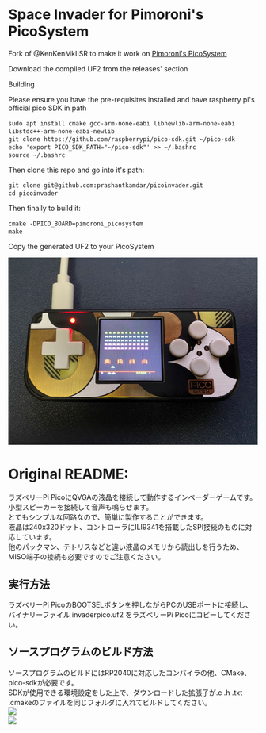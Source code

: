 # Space Invader for Pimoroni's PicoSystem

Fork of @KenKenMkIISR to make it work on [Pimoroni's PicoSystem](https://shop.pimoroni.com/products/picosystem)

Download the compiled UF2 from the releases' section

Building

Please ensure you have the pre-requisites installed and have raspberry pi's official pico SDK in path

```
sudo apt install cmake gcc-arm-none-eabi libnewlib-arm-none-eabi libstdc++-arm-none-eabi-newlib
git clone https://github.com/raspberrypi/pico-sdk.git ~/pico-sdk
echo 'export PICO_SDK_PATH="~/pico-sdk"' >> ~/.bashrc
source ~/.bashrc
```

Then clone this repo and go into it's path:

```
git clone git@github.com:prashantkamdar/picoinvader.git
cd picoinvader
```

Then finally to build it:

``` 
cmake -DPICO_BOARD=pimoroni_picosystem
make
```

Copy the generated UF2 to your PicoSystem

![picosystem](picosystem.jpg)



# Original README:

ラズベリーPi PicoにQVGAの液晶を接続して動作するインベーダーゲームです。  
小型スピーカーを接続して音声も鳴らせます。  
とてもシンプルな回路なので、簡単に製作することができます。  
液晶は240x320ドット、コントローラにILI9341を搭載したSPI接続のものに対応しています。  
他のパックマン、テトリスなどと違い液晶のメモリから読出しを行うため、MISO端子の接続も必要ですのでご注意ください。  
  
## 実行方法
ラズベリーPi PicoのBOOTSELボタンを押しながらPCのUSBポートに接続し、バイナリーファイル invaderpico.uf2 をラズベリーPi Picoにコピーしてください。  
  
## ソースプログラムのビルド方法
ソースプログラムのビルドにはRP2040に対応したコンパイラの他、CMake、pico-sdkが必要です。  
SDKが使用できる環境設定をした上で、ダウンロードした拡張子が.c .h .txt .cmakeのファイルを同じフォルダに入れてビルドしてください。  
![](picoinvader1.jpg)  
![](picoinvader_schematic.png)